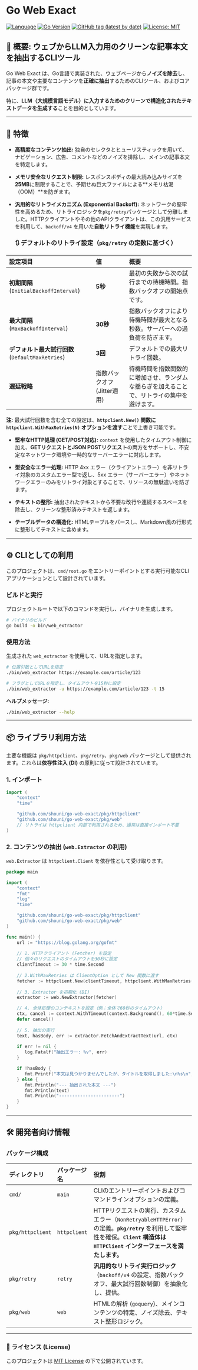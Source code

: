 # Go Web Exact

[![Language](https://img.shields.io/badge/Language-Go-blue)](https://golang.org/)
[![Go Version](https://img.shields.io/github/go-mod/go-version/shouni/go-web-exact)](https://golang.org/)
[![GitHub tag (latest by date)](https://img.shields.io/github/v/tag/shouni/go-web-exact)](https://github.com/shouni/go-web-exact/tags)
[![License: MIT](https://img.shields.io/badge/License-MIT-yellow.svg)](https://opensource.org/licenses/MIT)

## 🎯 概要: ウェブからLLM入力用のクリーンな記事本文を抽出するCLIツール

Go Web Exact は、Go言語で実装された、ウェブページから**ノイズを除去**し、記事の本文や主要なコンテンツを**正確に抽出**するためのCLIツール、およびコアパッケージ群です。

特に、**LLM（大規模言語モデル）に入力するためのクリーンで構造化されたテキストデータを生成する**ことを目的としています。

-----

## 🚀 特徴

* **高精度なコンテンツ抽出:** 独自のセレクタとヒューリスティックを用いて、ナビゲーション、広告、コメントなどのノイズを排除し、メインの記事本文を特定します。

* **メモリ安全なリクエスト制限:** レスポンスボディの最大読み込みサイズを**25MB**に制限することで、予期せぬ巨大ファイルによる**メモリ枯渇（OOM）**を防ぎます。

* **汎用的なリトライメカニズム (Exponential Backoff):**
  ネットワークの堅牢性を高めるため、リトライロジックを`pkg/retry`パッケージとして分離しました。HTTPクライアントやその他のAPIクライアントは、この汎用サービスを利用して、`backoff/v4` を用いた**自動リトライ機能**を実現します。

  ### 🔃 デフォルトのリトライ設定（`pkg/retry` の定数に基づく）

| 設定項目 | 値 | 概要 |
| :--- | :--- |:---|
| **初期間隔** (`InitialBackoffInterval`) | **5秒** | 最初の失敗から次の試行までの待機時間。指数バックオフの開始点です。 |
| **最大間隔** (`MaxBackoffInterval`) | **30秒** | 指数バックオフにより待機時間が最大となる秒数。サーバーへの過負荷を防ぎます。 |
| **デフォルト最大試行回数** (`DefaultMaxRetries`) | **3回** | デフォルトでの最大リトライ回数。 |
| **遅延戦略** | 指数バックオフ (Jitter適用) | 待機時間を指数関数的に増加させ、ランダムな揺らぎを加えることで、リトライの集中を避けます。 |

  **注:** 最大試行回数を含む全ての設定は、**`httpclient.New()` 関数に `httpclient.WithMaxRetries(N)` オプションを渡す**ことで上書き可能です。

* **堅牢なHTTP処理 (GET/POST対応):** `context` を使用したタイムアウト制御に加え、**GETリクエストとJSON POSTリクエスト**の両方をサポートし、不安定なネットワーク環境や一時的なサーバーエラーに対応します。

* **型安全なエラー処理:** HTTP 4xx エラー（クライアントエラー）を非リトライ対象のカスタムエラー型で返し、5xx エラー（サーバーエラー）やネットワークエラーのみをリトライ対象とすることで、リソースの無駄遣いを防ぎます。

* **テキストの整形:** 抽出されたテキストから不要な改行や連続するスペースを除去し、クリーンな整形済みテキストを返します。

* **テーブルデータの構造化:** HTMLテーブルをパースし、Markdown風の行形式に整形してテキストに含めます。

-----

## ⚙️ CLIとしての利用

このプロジェクトは、`cmd/root.go` をエントリーポイントとする実行可能なCLIアプリケーションとして設計されています。

### ビルドと実行

プロジェクトルートで以下のコマンドを実行し、バイナリを生成します。

```bash
# バイナリのビルド
go build -o bin/web_extractor
```

### 使用方法

生成された `web_extractor` を使用して、URLを指定します。

```bash
# 位置引数としてURLを指定
./bin/web_extractor https://example.com/article/123

# フラグとしてURLを指定し、タイムアウトを15秒に設定
./bin/web_extractor -u https://example.com/article/123 -t 15
```

**ヘルプメッセージ:**

```bash
./bin/web_extractor --help
```

-----

## 📦 ライブラリ利用方法

主要な機能は `pkg/httpclient`、`pkg/retry`、`pkg/web` パッケージとして提供されます。これらは**依存性注入 (DI)** の原則に従って設計されています。

### 1\. インポート

```go
import (
    "context"
    "time"

    "github.com/shouni/go-web-exact/pkg/httpclient" 
    "github.com/shouni/go-web-exact/pkg/web"      
    // リトライは httpclient 内部で利用されるため、通常は直接インポート不要
)
```

### 2\. コンテンツの抽出 (`web.Extractor` の利用)

`web.Extractor` は `httpclient.Client` を依存性として受け取ります。

```go
package main

import (
    "context"
    "fmt"
    "log"
    "time"

    "github.com/shouni/go-web-exact/pkg/httpclient" 
    "github.com/shouni/go-web-exact/pkg/web"
)

func main() {
    url := "https://blog.golang.org/gofmt"
    
    // 1. HTTPクライアント (Fetcher) を設定
    // 個々のリクエストのタイムアウトを30秒に設定
    clientTimeout := 30 * time.Second 
    
    // 2.WithMaxRetries は ClientOption として New 関数に渡す
    fetcher := httpclient.New(clientTimeout, httpclient.WithMaxRetries(5)) // 例：デフォルト(3回)を上書きして最大5回のリトライを設定
    
    // 3. Extractor を初期化 (DI)
    extractor := web.NewExtractor(fetcher)

    // 4. 全体処理のコンテキストを設定（例：全体で60秒のタイムアウト）
    ctx, cancel := context.WithTimeout(context.Background(), 60*time.Second)
    defer cancel()
    
    // 5. 抽出の実行
    text, hasBody, err := extractor.FetchAndExtractText(url, ctx)
    
    if err != nil {
       log.Fatalf("抽出エラー: %v", err)
    }

    if !hasBody {
       fmt.Printf("本文は見つかりませんでしたが、タイトルを取得しました:\n%s\n", text)
    } else {
       fmt.Println("--- 抽出された本文 ---")
       fmt.Println(text)
       fmt.Println("-----------------------")
    }
}
```

-----

## 🛠️ 開発者向け情報

### パッケージ構成

| ディレクトリ | パッケージ名 | 役割 |
| :--- | :--- | :--- |
| `cmd/` | `main` | CLIのエントリーポイントおよびコマンドラインオプションの定義。 |
| `pkg/httpclient` | `httpclient` | HTTPリクエストの実行、カスタムエラー（`NonRetryableHTTPError`）の定義。**`pkg/retry`** を利用して堅牢性を確保。**`Client` 構造体は `HTTPClient` インターフェースを満たします。** |
| `pkg/retry` | `retry` | **汎用的なリトライ実行ロジック**（`backoff/v4` の設定、指数バックオフ、最大試行回数制御）を抽象化し、提供。 |
| `pkg/web` | `web` | HTMLの解析 (`goquery`)、メインコンテンツの特定、ノイズ除去、テキスト整形ロジック。 |

-----

### 📜 ライセンス (License)

このプロジェクトは [MIT License](https://opensource.org/licenses/MIT) の下で公開されています。

